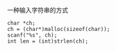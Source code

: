 一种输入字符串的方式
```
char *ch;
ch = (char*)malloc(sizeof(char));
scanf("%s", ch);
int len = (int)strlen(ch);
```

